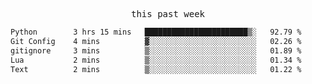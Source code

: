 

<p align="center"><samp>this past week</samp></p>
<!--START_SECTION:waka-->

```txt
Python        3 hrs 15 mins   ███████████████████████▒░   92.79 %
Git Config    4 mins          ▓░░░░░░░░░░░░░░░░░░░░░░░░   02.26 %
gitignore     3 mins          ▒░░░░░░░░░░░░░░░░░░░░░░░░   01.89 %
Lua           2 mins          ▒░░░░░░░░░░░░░░░░░░░░░░░░   01.34 %
Text          2 mins          ▒░░░░░░░░░░░░░░░░░░░░░░░░   01.22 %
```

<!--END_SECTION:waka-->


